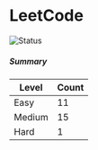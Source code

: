 # LeetCode

![Status](https://img.shields.io/badge/status-27%2F329-brightgreen.svg)

##### Summary

| Level  | Count|
|--------|------|
| Easy   |  11  |
| Medium |  15  |
| Hard   |  1   |
